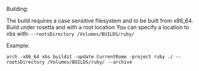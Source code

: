 Building:

The build requires a case sensitive filesystem and to be built from x86_64.
Build under rosetta and with a root location You can specify a location to
xbs with: `--rootsDirectory /Volumes/BUILDS/ruby/`

Example:

`arch -x86_64 xbs buildit -update CurrentRome -project ruby ./ --rootsDirectory /Volumes/BUILDS/ruby/ --archive`
